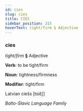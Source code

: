 ```yaml
---
id: cies
slug: cies
title: CİES
sidebar_position: 315
hoverText: tight/firm § Adjective
---
```


### cies

*tight/firm* **§** Adjective

**Verb**: to be tight/firm

**Noun**: tightness/firmness

**Modifier**: tight/firm

Latvian ciešs [tsiɛ̂ʃ]

*Balto-Slavic Language Family*